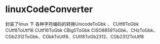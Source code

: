 # linuxCodeConverter
封装了linux 下 各种字符编码的转换UnicodeToGbk  、 CUtf8ToGbk CUtf8ToUtf16  CUtf16ToGbk  CBig5ToGbk CISO8859ToGbk、CHzToGbk、CGb2312ToGbk、CGbkToUtf8、CUtf8ToGb2312、CGb2312ToUtf8
